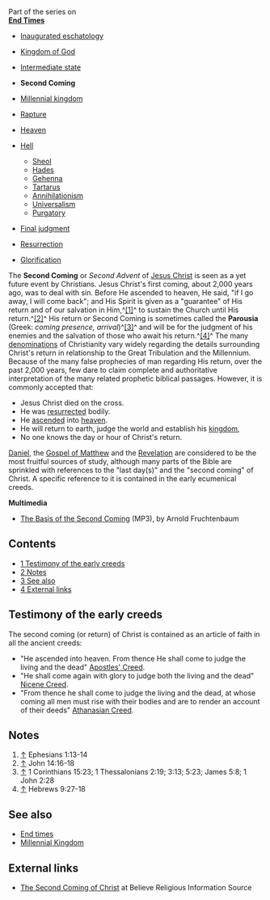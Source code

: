 Part of the series on  
**[End Times](End_times "End times")**
-   [Inaugurated eschatology](Inaugurated_eschatology "Inaugurated eschatology")
-   [Kingdom of God](Kingdom_of_God "Kingdom of God")
-   [Intermediate state](Intermediate_state "Intermediate state")
-   **Second Coming**
-   [Millennial kingdom](Millennial_kingdom "Millennial kingdom")
-   [Rapture](Rapture "Rapture")
-   [Heaven](Heaven "Heaven")
-   [Hell](Hell "Hell")
    -   [Sheol](Sheol "Sheol")
    -   [Hades](Hades "Hades")
    -   [Gehenna](Gehenna "Gehenna")
    -   [Tartarus](Tartarus "Tartarus")
    -   [Annihilationism](Annihilationism "Annihilationism")
    -   [Universalism](Universalism "Universalism")
    -   [Purgatory](Purgatory "Purgatory")

-   [Final judgment](Final_judgment "Final judgment")
-   [Resurrection](Resurrection "Resurrection")
-   [Glorification](Glorification "Glorification")

The **Second Coming** or *Second Advent* of
[Jesus Christ](Jesus_Christ "Jesus Christ") is seen as a yet future
event by Christians. Jesus Christ's first coming, about 2,000 years
ago, was to deal with sin. Before He ascended to heaven, He said,
"if I go away, I will come back"; and His Spirit is given as a
"guarantee" of His return and of our salvation in
Him,^[[1]](#note-0)^ to sustain the Church until His
return.^[[2]](#note-1)^ His return or Second Coming is sometimes
called the **Parousia** (Greek:
*coming presence, arrival*)^[[3]](#note-2)^ and will be for the
judgment of his enemies and the salvation of those who await his
return.^[[4]](#note-3)^ The many
[denominations](Denominations "Denominations") of Christianity vary
widely regarding the details surrounding Christ's return in
relationship to the Great Tribulation and the Millennium. Because
of the many false prophecies of man regarding His return, over the
past 2,000 years, few dare to claim complete and authoritative
interpretation of the many related prophetic biblical passages.
However, it is commonly accepted that:

-   Jesus Christ died on the cross.
-   He was
    [resurrected](Resurrection_of_Jesus "Resurrection of Jesus")
    bodily.
-   He [ascended](Ascension_of_Christ "Ascension of Christ") into
    [heaven](Heaven "Heaven").
-   He will return to earth, judge the world and establish his
    [kingdom](Millennial_Kingdom "Millennial Kingdom"),
-   No one knows the day or hour of Christ's return.

[Daniel](Book_of_Daniel "Book of Daniel"), the
[Gospel of Matthew](Gospel_of_Matthew "Gospel of Matthew") and the
[Revelation](Book_of_Revelation "Book of Revelation") are
considered to be the most fruitful sources of study, although many
parts of the Bible are sprinkled with references to the "last
day(s)" and the "second coming" of Christ. A specific reference to
it is contained in the early ecumenical creeds.

**Multimedia**

-   [The Basis of the Second Coming](http://www.logos.com/media/lecture/Fruchtenbaum.mp3)
    (MP3), by Arnold Fruchtenbaum

## Contents

-   [1 Testimony of the early creeds](#Testimony_of_the_early_creeds)
-   [2 Notes](#Notes)
-   [3 See also](#See_also)
-   [4 External links](#External_links)

## Testimony of the early creeds

The second coming (or return) of Christ is contained as an article
of faith in all the ancient creeds:

-   "He ascended into heaven. From thence He shall come to judge
    the living and the dead"
    [Apostles' Creed](Apostles'_Creed "Apostles' Creed").
-   "He shall come again with glory to judge both the living and
    the dead" [Nicene Creed](Nicene_Creed "Nicene Creed").
-   "From thence he shall come to judge the living and the dead, at
    whose coming all men must rise with their bodies and are to render
    an account of their deeds"
    [Athanasian Creed](Athanasian_Creed "Athanasian Creed").


## Notes

1.  [↑](#ref-0) Ephesians 1:13-14
2.  [↑](#ref-1) John 14:16-18
3.  [↑](#ref-2) 1 Corinthians 15:23; 1 Thessalonians 2:19; 3:13;
    5:23; James 5:8; 1 John 2:28
4.  [↑](#ref-3) Hebrews 9:27-18

## See also

-   [End times](End_times "End times")
-   [Millennial Kingdom](Millennial_Kingdom "Millennial Kingdom")

## External links

-   [The Second Coming of Christ](http://mb-soft.com/believe/text/secondco.htm)
    at Believe Religious Information Source



